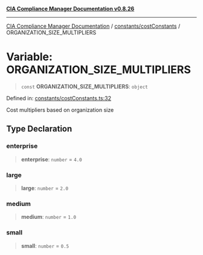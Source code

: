 [**CIA Compliance Manager Documentation v0.8.26**](../../../README.md)

***

[CIA Compliance Manager Documentation](../../../modules.md) / [constants/costConstants](../README.md) / ORGANIZATION\_SIZE\_MULTIPLIERS

# Variable: ORGANIZATION\_SIZE\_MULTIPLIERS

> `const` **ORGANIZATION\_SIZE\_MULTIPLIERS**: `object`

Defined in: [constants/costConstants.ts:32](https://github.com/Hack23/cia-compliance-manager/blob/168f1311621722afef33b264085d8ac99d4a3213/src/constants/costConstants.ts#L32)

Cost multipliers based on organization size

## Type Declaration

### enterprise

> **enterprise**: `number` = `4.0`

### large

> **large**: `number` = `2.0`

### medium

> **medium**: `number` = `1.0`

### small

> **small**: `number` = `0.5`
